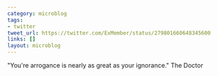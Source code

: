 ```yaml
---
category: microblog
tags:
- twitter
tweet_url: https://twitter.com/ExMember/status/279801660648345600
links: []
layout: microblog
---
```

"You're arrogance is nearly as great as your ignorance." The Doctor
